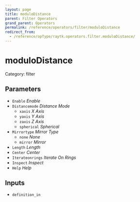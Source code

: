 ```yaml
---
layout: page
title: moduloDistance
parent: Filter Operators
grand_parent: Operators
permalink: /reference/operators/filter/moduloDistance
redirect_from:
  - /reference/opType/raytk.operators.filter.moduloDistance/
---
```


# moduloDistance

Category: filter



## Parameters

* `Enable` *Enable*
* `Distancemode` *Distance Mode*
  * `xaxis` *X Axis*
  * `yaxis` *Y Axis*
  * `zaxis` *Z Axis*
  * `spherical` *Spherical*
* `Mirrortype` *Mirror Type*
  * `none` *None*
  * `mirror` *Mirror*
* `Length` *Length*
* `Center` *Center*
* `Iterateonrings` *Iterate On Rings*
* `Inspect` *Inspect*
* `Help` *Help*

## Inputs

* `definition_in`